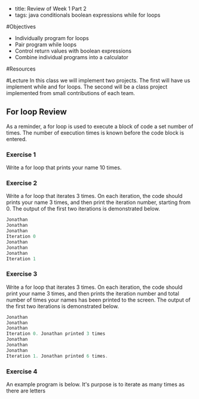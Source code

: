 - title: Review of Week 1 Part 2
- tags: java conditionals boolean expressions while for loops

#Objectives
- Individually program for loops
- Pair program while loops
- Control return values with boolean expressions
- Combine individual programs into a calculator

#Resources


#Lecture
In this class we will implement two projects. The first will have us implement
while and for loops. The second will be a class project implemented from small
contributions of each team.

## For loop Review
As a reminder, a for loop is used to execute a block of code a set number of
times. The number of execution times is known before the code block is entered.

### Exercise 1
Write a for loop that prints your name 10 times.

### Exercise 2
Write a for loop that iterates 3 times. On each iteration, the code should
prints your name 3 times, and then print the iteration number, starting from 0.
The output of the first two iterations is demonstrated below.

```java
Jonathan
Jonathan
Jonathan
Iteration 0
Jonathan
Jonathan
Jonathan
Iteration 1
```

### Exercise 3
Write a for loop that iterates 3 times. On each iteration, the code should print
your name 3 times, and then prints the iteration number and total number of
times your names has been printed to the screen. The output of the first two
iterations is demonstrated below.

```java
Jonathan
Jonathan
Jonathan
Iteration 0. Jonathan printed 3 times
Jonathan
Jonathan
Jonathan
Iteration 1. Jonathan printed 6 times.
```

### Exercise 4
An example program is below. It's purpose is to iterate as many times as there
are letters

